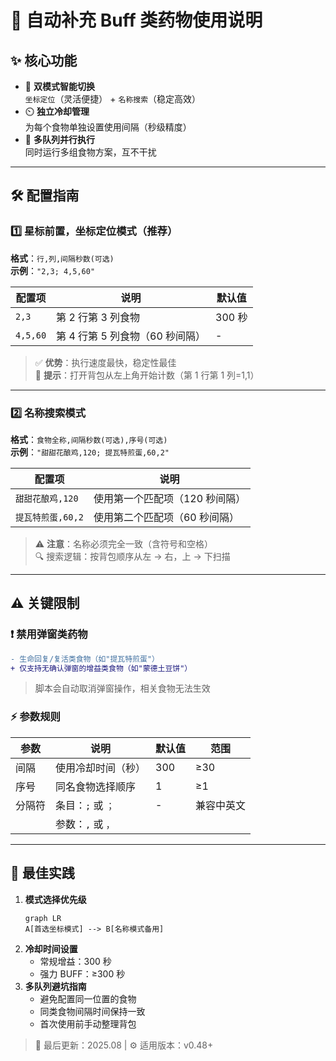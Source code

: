 # 🍱 自动补充 Buff 类药物使用说明

## ✨ 核心功能

-   🎯 **双模式智能切换**  
    `坐标定位`（灵活便捷） + `名称搜索`（稳定高效）
-   ⏲️ **独立冷却管理**  
    为每个食物单独设置使用间隔（秒级精度）
-   🔄 **多队列并行执行**  
    同时运行多组食物方案，互不干扰

---

## 🛠️ 配置指南

### 1️⃣ 星标前置，坐标定位模式（推荐）

**格式**：`行,列,间隔秒数(可选)`  
**示例**：`"2,3; 4,5,60"`

| 配置项   | 说明                            | 默认值 |
| -------- | ------------------------------- | ------ |
| `2,3`    | 第 2 行第 3 列食物              | 300 秒 |
| `4,5,60` | 第 4 行第 5 列食物（60 秒间隔） | -      |

> ✅ **优势**：执行速度最快，稳定性最佳  
> 📌 **提示**：打开背包从左上角开始计数（第 1 行第 1 列=1,1）

---

### 2️⃣ 名称搜索模式

**格式**：`食物全称,间隔秒数(可选),序号(可选)`  
**示例**：`"甜甜花酿鸡,120; 提瓦特煎蛋,60,2"`

| 配置项            | 说明                           |
| ----------------- | ------------------------------ |
| `甜甜花酿鸡,120`  | 使用第一个匹配项（120 秒间隔） |
| `提瓦特煎蛋,60,2` | 使用第二个匹配项（60 秒间隔）  |

> ⚠️ **注意**：名称必须完全一致（含符号和空格）  
> 🔍 搜索逻辑：按背包顺序从左 → 右，上 → 下扫描

---

## ⚠️ 关键限制

### ❗ 禁用弹窗类药物

```diff
- 生命回复/复活类食物（如"提瓦特煎蛋"）
+ 仅支持无确认弹窗的增益类食物（如"蒙德土豆饼"）
```

> 脚本会自动取消弹窗操作，相关食物无法生效

### ⚡ 参数规则

| 参数   | 说明               | 默认值 | 范围       |
| ------ | ------------------ | ------ | ---------- |
| 间隔   | 使用冷却时间（秒） | 300    | ≥30        |
| 序号   | 同名食物选择顺序   | 1      | ≥1         |
| 分隔符 | 条目：`;` 或 `；`  | -      | 兼容中英文 |
|        | 参数：`,` 或 `，`  |        |            |

---

## 🚀 最佳实践

1. **模式选择优先级**
    ```mermaid
    graph LR
    A[首选坐标模式] --> B[名称模式备用]
    ```
2. **冷却时间设置**
    - 常规增益：300 秒
    - 强力 BUFF：≥300 秒
3. **多队列避坑指南**
    - 避免配置同一位置的食物
    - 同类食物间隔时间保持一致
    - 首次使用前手动整理背包

> 📅 最后更新：2025.08 | ⚙️ 适用版本：v0.48+
